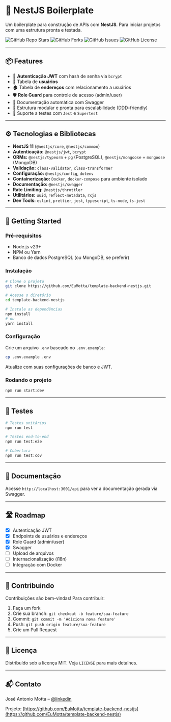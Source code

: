 # 🚀 NestJS Boilerplate

Um boilerplate para construção de APIs com **NestJS**. Para iniciar projetos com uma estrutura pronta e testada.

![GitHub Repo Stars](https://img.shields.io/github/stars/EuMotta/template-backend-nestjs?style=for-the-badge)
![GitHub Forks](https://img.shields.io/github/forks/EuMotta/template-backend-nestjs?style=for-the-badge)
![GitHub Issues](https://img.shields.io/github/issues/EuMotta/template-backend-nestjs?style=for-the-badge)
![GitHub License](https://img.shields.io/github/license/EuMotta/template-backend-nestjs?style=for-the-badge)

---

## 📦 Features

- 🔐 **Autenticação JWT** com hash de senha via `bcrypt`
- 👥 Tabela de **usuários**
- 🏠 Tabela de **endereços** com relacionamento a usuários
- 🛡️ **Role Guard** para controle de acesso (admin/user)
- 📄 Documentação automática com Swagger
- 🧱 Estrutura modular e pronta para escalabilidade (DDD-friendly)
- 🧪 Suporte a testes com `Jest` e `Supertest`

---

## ⚙️ Tecnologias e Bibliotecas

- **NestJS 11** (`@nestjs/core`, `@nestjs/common`)
- **Autenticação:** `@nestjs/jwt`, `bcrypt`
- **ORMs:** `@nestjs/typeorm` + `pg` (PostgreSQL), `@nestjs/mongoose` + `mongoose` (MongoDB)
- **Validação:** `class-validator`, `class-transformer`
- **Configuração:** `@nestjs/config`, `dotenv`
- **Containerização:** `Docker`, `docker-compose` para ambiente isolado
- **Documentação:** `@nestjs/swagger`
- **Rate Limiting:** `@nestjs/throttler`
- **Utilitários:** `uuid`, `reflect-metadata`, `rxjs`
- **Dev Tools:** `eslint`, `prettier`, `jest`, `typescript`, `ts-node`, `ts-jest`

---

## 🚀 Getting Started

### Pré-requisitos

- Node.js v23+
- NPM ou Yarn
- Banco de dados PostgreSQL (ou MongoDB, se preferir)

### Instalação

```bash
# Clone o projeto
git clone https://github.com/EuMotta/template-backend-nestjs.git

# Acesse o diretório
cd template-backend-nestjs

# Instale as dependências
npm install
# ou
yarn install
```

### Configuração

Crie um arquivo `.env` baseado no `.env.example`:

```bash
cp .env.example .env
```

Atualize com suas configurações de banco e JWT.

### Rodando o projeto

```bash
npm run start:dev
```

---

## 🧪 Testes

```bash
# Testes unitários
npm run test

# Testes end-to-end
npm run test:e2e

# Cobertura
npm run test:cov
```

---

## 📘 Documentação

Acesse `http://localhost:3001/api` para ver a documentação gerada via Swagger.

---

## 🛣️ Roadmap

- [x] Autenticação JWT
- [x] Endpoints de usuários e endereços
- [x] Role Guard (admin/user)
- [x] Swagger
- [ ] Upload de arquivos
- [ ] Internacionalização (i18n)
- [ ] Integração com Docker

---

## 🤝 Contribuindo

Contribuições são bem-vindas! Para contribuir:

1. Faça um fork
2. Crie sua branch: `git checkout -b feature/sua-feature`
3. Commit: `git commit -m 'Adiciona nova feature'`
4. Push: `git push origin feature/sua-feature`
5. Crie um Pull Request

---

## 📄 Licença

Distribuído sob a licença MIT. Veja `LICENSE` para mais detalhes.

---

## 📬 Contato

José Antonio Motta – [@linkedin](https://www.linkedin.com/in/jos%C3%A9-antonio-bueno-motta-61006a26b/)

Projeto: [https://github.com/EuMotta/template-backend-nestjs](https://github.com/EuMotta/template-backend-nestjs)

